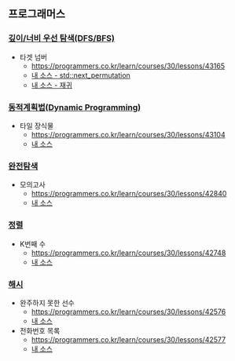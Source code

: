 ## 프로그래머스
### [깊이/너비 우선 탐색(DFS/BFS)](https://programmers.co.kr/learn/courses/30/parts/12421)
- 타겟 넘버
    - https://programmers.co.kr/learn/courses/30/lessons/43165
    - [내 소스 - std::next_permutation](https://github.com/HelloWoori/AlgorithmStudyWithBaekjoon/blob/master/_Programmers/TargetNumber.cpp)
    - [내 소스 - 재귀](https://github.com/HelloWoori/AlgorithmStudyWithBaekjoon/blob/master/_Programmers/TargetNumber2.cpp)

### [동적계획법(Dynamic Programming)](https://programmers.co.kr/learn/courses/30/parts/12263)
- 타일 장식물
    - https://programmers.co.kr/learn/courses/30/lessons/43104
    - [내 소스](https://github.com/HelloWoori/AlgorithmStudyWithBaekjoon/blob/master/_Programmers/Tile.cpp)

### [완전탐색](https://programmers.co.kr/learn/courses/30/parts/12230)
- 모의고사
    - https://programmers.co.kr/learn/courses/30/lessons/42840
    - [내 소스](https://github.com/HelloWoori/AlgorithmStudyWithBaekjoon/blob/master/_Programmers/Supoza.cpp)

### [정렬](https://programmers.co.kr/learn/courses/30/parts/12198)
- K번째 수
    - https://programmers.co.kr/learn/courses/30/lessons/42748
    - [내 소스](https://github.com/HelloWoori/AlgorithmStudyWithBaekjoon/blob/master/_Programmers/Kth.cpp)

### [해시](https://programmers.co.kr/learn/courses/30/parts/12077)
- 완주하지 못한 선수
    - https://programmers.co.kr/learn/courses/30/lessons/42576
    - [내 소스](https://github.com/HelloWoori/AlgorithmStudyWithBaekjoon/blob/master/_Programmers/Marathon.cpp)
- 전화번호 목록
    - https://programmers.co.kr/learn/courses/30/lessons/42577
    - [내 소스](https://github.com/HelloWoori/AlgorithmStudyWithBaekjoon/blob/master/_Programmers/PhoneBook.cpp)